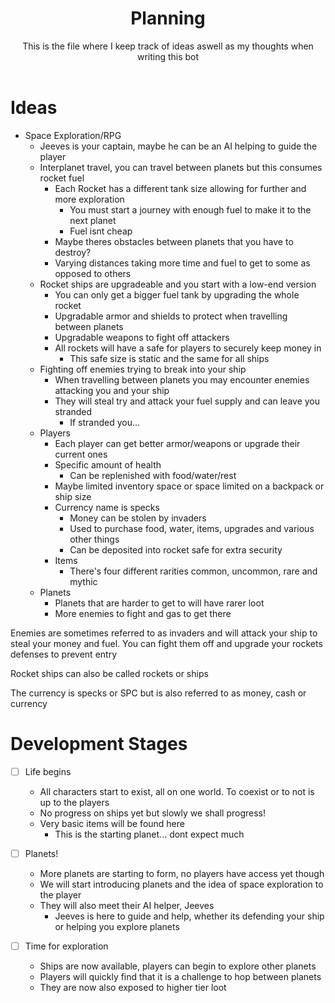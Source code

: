 <div align="center">
    <h1>Planning</h1>
    This is the file where I keep track of ideas aswell as my thoughts when writing this bot
    <br>
    <br>
</div>

# Ideas

- Space Exploration/RPG
  - Jeeves is your captain, maybe he can be an AI helping to guide the player
  - Interplanet travel, you can travel between planets but this consumes rocket fuel
    - Each Rocket has a different tank size allowing for further and more exploration
      - You must start a journey with enough fuel to make it to the next planet
      - Fuel isnt cheap
    - Maybe theres obstacles between planets that you have to destroy?
    - Varying distances taking more time and fuel to get to some as opposed to others
  - Rocket ships are upgradeable and you start with a low-end version
    - You can only get a bigger fuel tank by upgrading the whole rocket
    - Upgradable armor and shields to protect when travelling between planets
    - Upgradable weapons to fight off attackers
    - All rockets will have a safe for players to securely keep money in
      - This safe size is static and the same for all ships
  - Fighting off enemies trying to break into your ship
    - When travelling between planets you may encounter enemies attacking you and your ship
    - They will steal try and attack your fuel supply and can leave you stranded
      - If stranded you...
  - Players
    - Each player can get better armor/weapons or upgrade their current ones
    - Specific amount of health
      - Can be replenished with food/water/rest
    - Maybe limited inventory space or space limited on a backpack or ship size
    - Currency name is specks
      - Money can be stolen by invaders
      - Used to purchase food, water, items, upgrades and various other things
      - Can be deposited into rocket safe for extra security
    - Items
      - There's four different rarities common, uncommon, rare and mythic
  - Planets
    - Planets that are harder to get to will have rarer loot
    - More enemies to fight and gas to get there

Enemies are sometimes referred to as invaders and will attack your ship to steal your money and fuel. You can fight them off and upgrade your rockets defenses to prevent entry

Rocket ships can also be called rockets or ships

The currency is specks or SPC but is also referred to as money, cash or currency

# Development Stages

- [ ] Life begins
  - All characters start to exist, all on one world. To coexist or to not is up to the players
  - No progress on ships yet but slowly we shall progress!
  - Very basic items will be found here
    - This is the starting planet... dont expect much
- [ ] Planets!

  - More planets are starting to form, no players have access yet though
  - We will start introducing planets and the idea of space exploration to the player
  - They will also meet their AI helper, Jeeves
    - Jeeves is here to guide and help, whether its defending your ship or helping you explore planets

- [ ] Time for exploration
  - Ships are now available, players can begin to explore other planets
  - Players will quickly find that it is a challenge to hop between planets
  - They are now also exposed to higher tier loot
